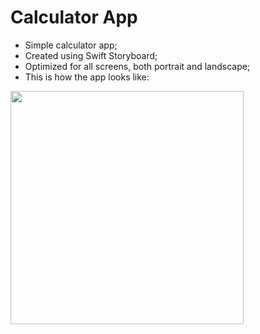 # Calculator App

- Simple calculator app;
- Created using Swift Storyboard;
- Optimized for all screens, both portrait and landscape;
- This is how the app looks like:

<img src="https://raw.githubusercontent.com/hugosilvag6/SWIFT-calculator/main/Calculator/Documentation/screenshot.png" width="373">
